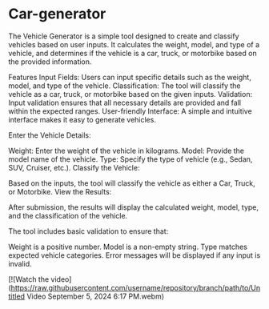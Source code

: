 # Car-generator

The Vehicle Generator is a simple tool designed to create and classify vehicles based on user inputs. It calculates the weight, model, and type of a vehicle, and determines if the vehicle is a car, truck, or motorbike based on the provided information.

Features
Input Fields: Users can input specific details such as the weight, model, and type of the vehicle.
Classification: The tool will classify the vehicle as a car, truck, or motorbike based on the given inputs.
Validation: Input validation ensures that all necessary details are provided and fall within the expected ranges.
User-friendly Interface: A simple and intuitive interface makes it easy to generate vehicles.

Enter the Vehicle Details:

Weight: Enter the weight of the vehicle in kilograms.
Model: Provide the model name of the vehicle.
Type: Specify the type of vehicle (e.g., Sedan, SUV, Cruiser, etc.).
Classify the Vehicle:

Based on the inputs, the tool will classify the vehicle as either a Car, Truck, or Motorbike.
View the Results:

After submission, the results will display the calculated weight, model, type, and the classification of the vehicle.

The tool includes basic validation to ensure that:

Weight is a positive number.
Model is a non-empty string.
Type matches expected vehicle categories.
Error messages will be displayed if any input is invalid.


[![Watch the video] (https://raw.githubusercontent.com/username/repository/branch/path/to/Untitled Video September 5, 2024 6:17 PM.webm)
